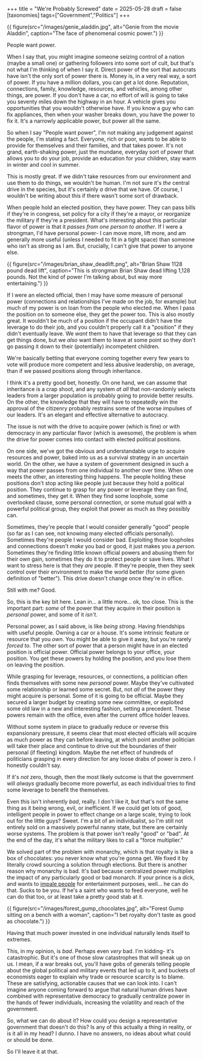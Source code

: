 +++
title = "We're Probably Screwed"
date = 2025-05-28
draft = false
[taxonomies]
tags=["Government","Politics"]
+++

{{ figure(src="/images/genie_aladdin.jpg", alt="Genie from the movie Aladdin", caption="The face of phenomenal cosmic power.") }}

People want power. 

When I say that, you might imagine someone seizing control of a nation (maybe a small one) or gathering followers into some sort of cult, but that's not what I'm thinking of when I say it. Direct power of the sort that autocrats have isn't the only sort of power there is. Money is, in a very real way, a sort of power. If you have a million dollars, you can get a lot done. Reputation, connections, family, knowledge, resources, and vehicles, among other things, are power. If you don't have a car, no effort of will is going to take you seventy miles down the highway in an hour. A vehicle gives you opportunities that you wouldn't otherwise have. If you know a guy who can fix appliances, then when your washer breaks down, you have the power to fix it. It's a narrowly applicable power, but power all the same.

So when I say "People want power", I'm not making any judgement against the people, I'm stating a fact. Everyone, rich or poor, wants to be able to provide for themselves and their families, and that takes power. It's not grand, earth-shaking power, just the mundane, everyday sort of power that allows you to do your job, provide an education for your children, stay warm in winter and cool in summer.

This is mostly great. If we didn't take resources from our environment and use them to do things, we wouldn't be human. I'm not sure it's *the* central drive in the species, but it's certainly *a* drive that we have. Of course, I wouldn't be writing about this if there wasn't some sort of drawback.

When people hold an elected position, they have power. They can pass bills if they're in congress, set policy for a city if they're a mayor, or reorganize the military if they're a president. What's interesting about this particular flavor of power is that it *passes from one person to another*. If I were a strongman, I'd have personal power- I can move more, lift more, and am generally more useful (unless I needed to fit in a tight space) than someone who isn't as strong as I am. But, crucially, I can't give that power to anyone else.

{{ figure(src="/images/brian_shaw_deadlift.png", alt="Brian Shaw 1128 pound dead lift", caption="This is strongman Brian Shaw dead lifting 1,128 pounds. Not the kind of power I'm talking about, but way more entertaining.") }}

If I were an elected official, then I may have some measure of personal power (connections and relationships I've made on the job, for example) but much of my power is on loan from the people who elected me. When I pass the position on to someone else, they get the power too. This is also mostly great. It wouldn't be much of a position if the occupant didn't have the leverage to do their job, and you couldn't properly call it a "position" if they didn't eventually leave. We *want* them to have that leverage so that they can get things done, but we *also* want them to leave at some point so they don't go passing it down to their (potentially) incompetent children. 

We're basically betting that everyone coming together every few years to vote will produce more competent and less abusive leadership, on average, than if we passed positions along through inheritance.

I think it's a pretty good bet, honestly. On one hand, we can assume that inheritance is a crap shoot, and any system *at all* that non-randomly selects leaders from a larger population is probably going to provide better results. On the other, the knowledge that they will have to repeatedly win the approval of the citizenry probably restrains some of the worse impulses of our leaders. It's an elegant and effective alternative to autocracy.

The issue is not with the drive to acquire power (which is fine) or with democracy in any particular flavor (which is awesome), the problem is when the drive for power comes into contact with elected political positions.

On one side, we've got the obvious and understandable urge to acquire resources and power, baked into us as a survival strategy in an uncertain world. On the other, we have a system of government designed in such a way that power passes from one individual to another over time. When one meets the other, an interesting thing happens. The people holding these positions don't stop acting like people just because they hold a political position. They continue to grasp for any power or leverage they can find, and sometimes, they get it. When they find some loophole, some overlooked clause, some personal connection, or some mutual goal with a powerful political group, they exploit that power as much as they possibly can.

Sometimes, they're people that I would consider generally "good" people (so far as I can see, not knowing many elected officials personally). Sometimes they're people I would consider bad. Exploiting those loopholes and connections doesn't *make* you bad or good, it just makes you a *person*. Sometimes they're finding little known official powers and abusing them for their own gain, sometimes they do it to protect people or save lives. What I want to stress here is that they *are* people. If they're people, then they seek control over their environment to make the world better (for some given definition of "better"). This drive doesn't change once they're in office. 

Still with me? Good.

So, this is the key bit here. Lean in... a little more... ok, too close. This is the important part: *some* of the power that they acquire in their position is *personal* power, and some of it *isn't*.

Personal power, as I said above, is like *being strong*. Having friendships with useful people. Owning a car or a house. It's some intrinsic feature or resource that you *own*. You might be able to give it away, but you're rarely *forced to*. The other sort of power that a person might have in an elected position is official power. Official power belongs to your office, your position. You get these powers by holding the position, and you lose them on leaving the position.

While grasping for leverage, resources, or connections, a politician often finds themselves with some new *personal* power. Maybe they've cultivated some relationship or learned some secret. But, not *all* of the power they might acquire is personal. Some of it is going to be official. Maybe they secured a larger budget by creating some new committee, or exploited some old law in a new and interesting fashion, setting a precedent. These powers remain with the office, even after the current office holder leaves.

Without some system in place to gradually reduce or reverse this expansionary pressure, it seems clear that most elected officials will acquire as much power as they can before leaving, at which point another politician will take their place and continue to drive out the boundaries of their personal (if fleeting) kingdom. Maybe the net effect of hundreds of politicians grasping in every direction for any loose drabs of power is zero. I honestly couldn't say.

If it's *not* zero, though, then the most likely outcome is that the government will *always* gradually become more powerful, as each individual tries to find some leverage to benefit the themselves.

Even this isn't inherently *bad*, really. I don't like it, but that's not the same thing as it being wrong, evil, or inefficient. If we could get lots of good, intelligent people in power to effect change on a large scale, trying to look out for the little guys? Sweet. I'm a bit of an individualist, so I'm still not entirely sold on a massively powerful nanny state, but there are certainly worse systems. The problem is that power isn't really "good" or "bad". At the end of the day, it's what the military likes to call a "force multiplier."

We solved part of the problem with monarchy, which is that royalty is like a box of chocolates: you never know what you're gonna get. We fixed it by literally crowd sourcing a solution through elections. But there is another reason why monarchy is bad. It's bad because centralized power multiplies the impact of any particularly good or bad monarch. If your prince is a dick, and wants to [impale people](https://en.wikipedia.org/wiki/Vlad_the_Impaler) for entertainment purposes, well... he can do that. Sucks to be you. If he's a saint who wants to feed everyone, well he can do that too, or at least take a pretty good stab at it. 

{{ figure(src="/images/forest_gump_chocolates.jpg", alt="Forest Gump sitting on a bench with a woman", caption="I bet royalty don't taste as good as chocolate.") }}

Having that much power invested in one individual naturally lends itself to extremes.

This, in my opinion, is *bad*. Perhaps even *very* bad. I'm kidding- it's catastrophic. But it's one of those slow catastrophes that will sneak up on us. I mean, if a war breaks out, you'll have gobs of generals telling people about the global political and military events that led up to it, and buckets of economists eager to explain why trade or resource scarcity is to blame. These are satisfying, actionable causes that we can look into. I can't imagine anyone coming forward to argue that natural human drives have combined with representative democracy to gradually centralize power in the hands of fewer individuals, increasing the volatility and reach of the government.

So, what we can do about it? How could you design a representative government that doesn't do this? Is any of this actually a thing in reality, or is it all in my head? I dunno. I have no answers, no ideas about what could or should be done. 

So I'll leave it at that.